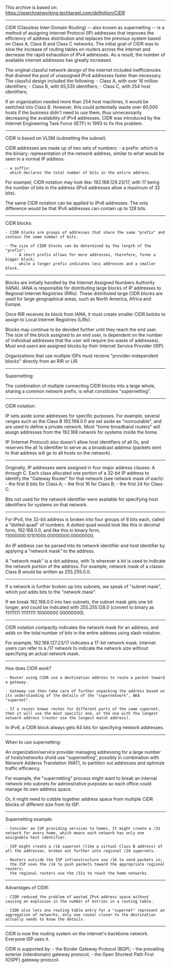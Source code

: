 This archive is based on: https://searchnetworking.techtarget.com/definition/CIDR

--------
CIDR (Classless Inter-Domain Routing) -- also known as supernetting -- is a method of assigning Internet Protocol (IP) addresses that improves the efficiency of address distribution and replaces the previous system based on Class A, Class B and Class C networks. The initial goal of CIDR was to slow the increase of routing tables on routers across the internet and decrease the rapid exhaustion of IPv4 addresses. As a result, the number of available internet addresses has greatly increased.

The original classful network design of the internet included inefficiencies that drained the pool of unassigned IPv4 addresses faster than necessary. The classful design included the following:
    - Class A, with over 16 million identifiers;
    - Class B, with 65,535 identifiers;
    - Class C, with 254 host identifiers;

If an organization needed more than 254 host machines, it would be switched into Class B. However, this could potentially waste over 60,000 hosts if the business didn't need to use them, thus unnecessarily decreasing the availability of IPv4 addresses. CIDR was introduced by the Internet Engineering Task Force (IETF) in 1993 to fix this problem.

--------
CIDR is based on VLSM (subnetting the subnet).

CIDR addresses are made up of two sets of numbers:
    - a prefix:
      which is the biniary;
      representation of the network address, similar to what would be seen in a normal IP address.

    - a suffix:
      which declares the total number of bits in the entire address.

For exampel, CIDR notation may look like: 192.168.129.23/17, with 17 being the number of bits in the address (IPv4 addresses allow a maximum of 32 bits).

The same CIDR notation can be applied to IPv6 addresses. The only difference would be that IPv6 addresses can contain up to 128 bits.


--------
CIDR blocks:

    - CIDR blocks are groups of addresses that share the same "prefix" and contain the same number of bits.

    - The size of CIDR blocks can be determined by the length of the "prefix":
        - A short prefix allows for more addresses, therefore, forms a bigger block;
        - while a longer prefix indicates less addresses and a smaller block.

----
Blocks are initially handled by the Internet Assigned Numbers Authority (IANA). IANA is responsible for distributing large blocks of IP addresses to Regional Internet Registries (RIRs). These distributed large CIDR blocks are used for large geographical areas, such as North America, Africa and Europe.

Once RIR receives its block from IANA, it must create smaller CIDR bolcks to assign to Local Internet Registries (LIRs).

Blocks may continue to be devided further until they reach the end user. The size of the block assigned to an end user, is dependent on the number of individual addresses that the user will require (no waste of addresses). Most end users are assigned blocks by their Internet Service Provider (ISP).

Organizations that use multiple ISPs must receive "provider-independent blocks" directly from an RIR or LIR.


--------
Supernetting:

The combination of multiple connecting CIDR blocks into a large whole, sharing a common network prefix, is what constitutes "supernetting".


--------
CIDR notation:

IP sets aside some addresses for specific purposes. For example, several ranges such as the Class B 192.168.0.0 are set aside as "nonroutable", and are used to define a private network. Most "home broadband routers" will assign addresses from the 192.168 network for systems inside the home.

IP (Internet Protocol) also doesn't allow host identifiers of all 0s, and reserves the all 1s identifier to serve as a broadcast address (packets sent to that address will go to all hosts on the network).

----
Originally, IP addresses were assigned in four major address classes: A through C. Each class allocated one portion of a 32-bit IP address to identify the "Gateway Router" for that network (see network mask of each):
    - the first 8 bits for Class A;
    - the first 16 for Class B;
    - the first 24 for Class C.

Bits not used for the network identifier were available for specifying host identifiers for systems on that network.

----
For IPv4, the 32-bit address is broken into four groups of 8 bits each, called a "dotted quad" of numbers. A dotted quad would look like this in decimal form, 192.168.0.0, and like this in binary form, 11000000.10101000.00000000.00000000.

An IP address can be parsed into its network identifier and host identifier by applying a "network mask" to the address.

A "network mask" is a dot address, with 1s wherever a bit is used to indicate the network portion of the address. For example, network mask of a classic Class B would be written as 255.255.0.0.

----
If a network is further broken up into subnets, we speak of "subnet mask", which just adds bits to the "network mask".

If we break 192.168.0.0 into two subnets, the subnet mask gets one bit longer, and could be indicated with 255.255.128.0 (convert to binary as 11111111 11111111 10000000 00000000).

----
CIDR notation compactly indicates the network mask for an address, and adds on the total number of bits in the entire address using slash notation.

For example, 192.168.127.23/17 indicates a 17-bit network mask. Internet users can refer to a /17 network to indicate the network size without specifying an actual network mask.


--------
Hoe does CIDR work?

    - Router using CIDR use a destination address to route a packet toward a gateway.

    - Gateway can then take care of further unpacking the address based on its understanding of the details of the "supernetwork", AKA "supernet".

    - If a router knows routes for different parts of the same supernet, then it will use the most specific one, or the one with the longest network address (router use the longest match address).

In IPv6, a CIDR block always gets 64 bits for specifying network addresses.

--------
When to use supernetting:

An organization/service provider managing addressing for a large number of hosts/networks shold use "supernetting", possibly in combination with Network Adderss Translation (NAT), to partition out addresses and optimize traffic efficiency.

For example, the "supernetting" process might want to break an internal network into subnets for adminstrative purposes so each office could manage its own address space.

Or, it might need to cobble together address space from multiple CIDR blocks of different size from its ISP.


--------
Supernetting example:

    - Consider an ISP providing services to homes. It might create a /31 netowrk for every home, which means each network has only one assignable host identifier.

    - ISP might create a /16 supernet (like a virtual Class B address) of all the addresses, broken out further into regional /24 supernets.

    - Routers outside the ISP infranstructure use /16 to send packets in;
      the ISP uses the /24 to push packets toward the appropriate regional routers;
      the regional routers use the /31s to reach the home networks.


--------
Advantages of CIDR:

    - CIDR reduced the problem of wasted IPv4 address space without causing an explosion in the number of entries in a routing table.

    - CIDR also lets one routing table entry for a "supernet" represent an aggregation of networks, only one router closer to the destination actually needs to know the details.

----
CIDR is now the routing system on the internet's backbone network. Everyone ISP uses it.

CIDR is supported by:
    - the Border Gateway Protocol (BGP);
    - the prevailing exterior (interdomain) gateway protocol;
    - the Open Shortest Path First (OSPF) gateway protocol.




<EOF>
